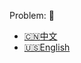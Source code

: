Problem: :link: 
- [:cn:中文](https://leetcode-cn.com/problems/kth-largest-element-in-an-array)
- [:us:English](https://leetcode.com/problems/kth-largest-element-in-an-array)